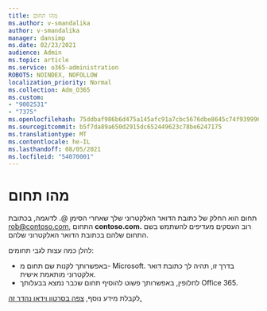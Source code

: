 ```yaml
---
title: מהו תחום
ms.author: v-smandalika
author: v-smandalika
manager: dansimp
ms.date: 02/23/2021
audience: Admin
ms.topic: article
ms.service: o365-administration
ROBOTS: NOINDEX, NOFOLLOW
localization_priority: Normal
ms.collection: Adm_O365
ms.custom:
- "9002531"
- "7375"
ms.openlocfilehash: 75ddbaf986b6d475a145afc91a7cbc5676dbe8645c74f9399969c78be5d0342f
ms.sourcegitcommit: b5f7da89a650d2915dc652449623c78be6247175
ms.translationtype: MT
ms.contentlocale: he-IL
ms.lasthandoff: 08/05/2021
ms.locfileid: "54070001"
---
```

# <a name="whats-a-domain"></a>מהו תחום

תחום הוא החלק של כתובת הדואר האלקטרוני שלך שאחרי הסימן @. לדוגמה, בכתובת rob@contoso.com, התחום **contoso.com.** רוב העסקים מעדיפים להשתמש בשם התחום שלהם בכתובת הדואר האלקטרוני שלהם.

להלן כמה עצות לגבי תחומים:

- באפשרותך לקנות שם תחום מ- Microsoft. בדרך זו, תהיה לך כתובת דואר אלקטרוני מותאמת אישית.
- לחלופין, באפשרותך פשוט להוסיף תחום שכבר נמצא בבעלותך Office 365.

לקבלת מידע נוסף, [צפה בסרטון וידאו נהדר זה.](https://www.youtube.com/watch)